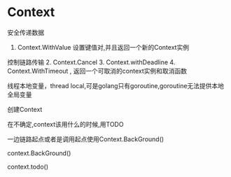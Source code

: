 # Context

安全传递数据
1. Context.WithValue 设置键值对,并且返回一个新的Context实例

控制链路传输
2. Context.Cancel
3. Context.withDeadline
4. Context.WithTimeout , 返回一个可取消的context实例和取消函数

线程本地变量，thread local,可是golang只有goroutine,goroutine无法提供本地全局变量

创建Context

在不确定,context该用什么的时候,用TODO

一边链路起点或者是调用起点使用Context.BackGround() 

context.BackGround()

context.todo()